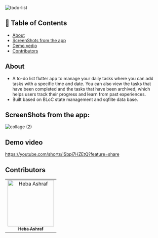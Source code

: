 ![todo-list](https://github.com/hebaashraf21/TODO_app/assets/90224487/42c69412-ef55-4208-8c6e-debdc385a944)


## 📝 Table of Contents

- [About](#about)
- [ScreenShots from the app](#screen-shots)
- [Demo vedio](#demo_vedio)
- [Contributors](#Contributors)

## About <a name = "about"></a>
- A to-do list flutter app to manage your daily tasks where you can add tasks with a specific time and date.
   You can also view the tasks that have been completed and the tasks that have been archived, which helps users track their progress and learn from past experiences.
- Built based on BLoC state management and sqflite data base.

## ScreenShots from the app: <a name = "screen-shots"></a>
![collage (2)](https://user-images.githubusercontent.com/90224487/184756885-7555f0b0-c7b2-4774-a8ef-108ebc64d549.jpg)

## Demo video <a name = "demo_vedio"></a>
https://youtube.com/shorts/ISbpi7HZEtQ?feature=share

## Contributors <a name = "Contributors"></a>

<table>
  <tr>
    <td align="center">
    <a href="https://github.com/hebaashraf21.png" target="_black">
    <img src="" width="150px;" alt="Heba Ashraf"/>
    <br />
    <sub><b>Heba Ashraf</b></sub></a>
    
  </tr>
 </table>


